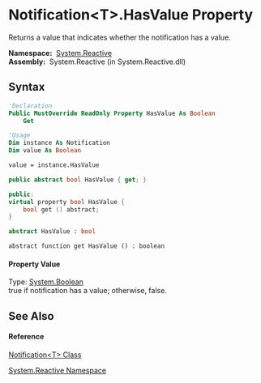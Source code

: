 # Notification\<T\>.HasValue Property

Returns a value that indicates whether the notification has a value.

**Namespace:**  [System.Reactive](System.Reactive\System.Reactive.md)  
**Assembly:**  System.Reactive (in System.Reactive.dll)

## Syntax

```vb
'Declaration
Public MustOverride ReadOnly Property HasValue As Boolean
    Get
```

```vb
'Usage
Dim instance As Notification
Dim value As Boolean

value = instance.HasValue
```

```csharp
public abstract bool HasValue { get; }
```

```c++
public:
virtual property bool HasValue {
    bool get () abstract;
}
```

```fsharp
abstract HasValue : bool
```

```jscript
abstract function get HasValue () : boolean
```

#### Property Value

Type: [System.Boolean](https://msdn.microsoft.com/en-us/library/a28wyd50)  
true if notification has a value; otherwise, false.

## See Also

#### Reference

[Notification\<T\> Class](Notification\Notification(T).md)

[System.Reactive Namespace](System.Reactive\System.Reactive.md)





